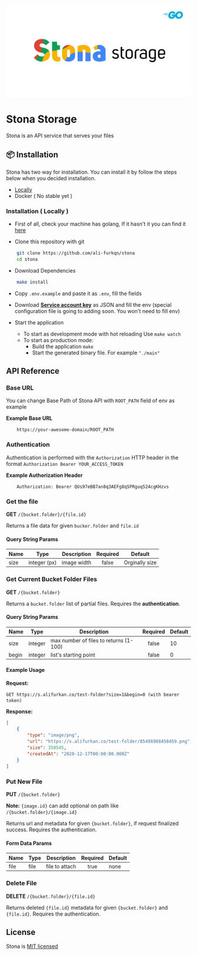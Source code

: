 ![stona-banner](./assets/stona-banner-alt.png)

# Stona Storage

Stona is an API service that serves your files

## 📦 Installation

Stona has two way for installation. You can install it by follow the steps below when you decided installation.

- [Locally](###StandardInstallation)
- Docker ( No stable yet )

### Installation ( Locally )

- First of all, check your machine has golang, If it hasn't it you can find it [here](https://golang.org/)

- Clone this repository with git 

```sh
    git clone https://github.com/ali-furkqn/stona
    cd stona
```

- Download Dependencies

```sh
    make install
```

- Copy `.env.example` and paste it as `.env`, fill the fields

- Download [**Service account key**](https://console.cloud.google.com/apis/credentials/serviceaccountkey) as JSON and fill the env (special configuration file is going to adding soon. You won't need to fill env)

- Start the application
    - To start as development mode with hot reloading Use `make watch`
    - To start as production mode:
        - Build the application `make`
        - Start the generated binary file. For example `"./main"`

## API Reference

### Base URL

You can change Base Path of Stona API with `ROOT_PATH` field of env as example 

**Example Base URL**
```
    https://your-awesome-domain/ROOT_PATH
```

### Authentication

Authentication is performed with the `Authorization` HTTP header in the format `Authorization Bearer YOUR_ACCESS_TOKEN`

**Example Authorization Header**
```
    Authorization: Bearer QUs97eBB7an8q3AEFg8qSPRguq524cgKHzvs
```

### Get the file

**GET** `/{bucket.folder}/{file.id}`

Returns a file data for given `bucker.folder` and `file.id` 

#### Query String Params

| Name  | Type          | Description   | Required  | Default           |
|-------|---------------|---------------|:---------:|-------------------|
| size  | integer (px)  | image width   | false     | Orginally size    |

### Get Current Bucket Folder Files

**GET** `/{bucket.folder}`

Returns a `bucket.folder` list of partial files. Requires the **authentication**.

#### Query String Params

| Name  | Type          | Description                               | Required  | Default   |
|-------|---------------|-------------------------------------------|:---------:|-----------|
| size  | integer       | max number of files to returns (1-100)    | false     | 10        |
| begin | integer       | list's starting point                     | false     | 0         |

#### Example Usage

**Request:**

```
GET https://s.alifurkan.co/test-folder?size=1&begin=0 (with bearer token)
```

**Response:**

```json
[
    {
        "type": "image/png",
        "url": "https://s.alifurkan.co/test-folder/85498988458459.png",
        "size": 350545,
        "createdAt": "2020-12-17T00:00:00.000Z" 
    }
]
```

### Put New File

**PUT** `/{bucket.folder}`

**Note:** `{image.id}` can add optional on path like `/{bucket.folder}/{image.id}`

Returns url and metadata for given `{bucket.folder}`, if request finalized success. Requires the authentication.

#### Form Data Params

| Name  | Type          | Description       | Required  | Default   |
|-------|---------------|-------------------|:---------:|-----------|
| file  | file          | file to attach    | true      | none      |


### Delete File

**DELETE** `/{bucket.folder}/{file.id}`

Returns deleted `{file.id}` metadata for given `{bucket.folder}` and `{file.id}`. Requires the authentication.

## License

Stona is [MIT licensed](LICENSE)
